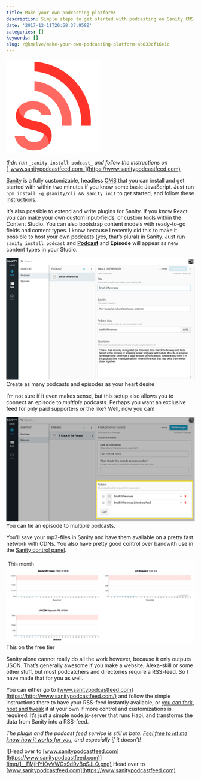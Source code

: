 ```yaml
---
title: Make your own podcasting platform!
description: Simple steps to get started with podcasting on Sanity CMS
date: '2017-12-11T20:58:37.958Z'
categories: []
keywords: []
slug: /@kmelve/make-your-own-podcasting-platform-ab833cf16e1c
---
```


![](img/1__SDHS__QNV3AxyhydNNGPFlw.png)

_tl;dr: run_ `_sanity install podcast_` _and follow the instructions on_ [_www.sanitypodcastfeed.com_](https://www.sanitypodcastfeed.com)

[Sanity](https://sanity.io) is a fully customizable, headless [CMS](https://hackernoon.com/tagged/cms) that you can install and get started with within two minutes if you know some basic JavaScript. Just run `npm install -g @sanity/cli && sanity init` to get started, and follow these [instructions](https://www.sanity.io/docs/introduction/getting-started).

It’s also possible to extend and write plugins for Sanity. If you know React you can make your own custom input-fields, or custom tools within the Content Studio. You can also bootstrap content models with ready-to-go fields and content types. I know because I recently did this to make it possible to host your own podcasts (yes, that’s plural) in Sanity. Just run `sanity install podcast` and [**Podcast**](https://hackernoon.com/tagged/podcast) and **Episode** will appear as new content types in your Studio.

![Create as many podcasts and episodes as your heart desire](img/1__YrTnWjdQN__69Eq0MsbIMVQ.png)
Create as many podcasts and episodes as your heart desire

I’m not sure if it even makes sense, but this setup also allows you to connect an episode to _multiple_ podcasts. Perhaps you want an exclusive feed for only paid supporters or the like? Well, now you can!

![You can tie an episode to multiple podcasts.](img/1__NI0H4SQ8QurZVW__ntk9Vkg.png)
You can tie an episode to multiple podcasts.

You’ll save your mp3-files in Sanity and have them available on a pretty fast network with CDNs. You also have pretty good control over bandwith use in the [Sanity control panel](https://manage.sanity.io).

![This on the free tier](img/1__T2ljvGFmHirEWWpvqjqieA.png)
This on the free tier

Sanity alone cannot really do all the work however, because it only outputs JSON. That’s generally awesome if you make a website, Alexa-skill or some other stuff, but most podcatchers and directories require a RSS-feed. So I have made that for you as well.

You can either go to [www.sanitypodcastfeed.com](https://http://www.sanitypodcastfeed.com/) and follow the simple instructions there to have your RSS-feed instantly available, or [you can fork, host and tweak](https://github.com/kmelve/sanity-podcast-server) it at your own if more control and customizations is required. It’s just a simple node.js-server that runs Hapi, and transforms the data from Sanity into a RSS-feed.

_The plugin and the podcast feed service is still in beta._ [_Feel free to let me know how it works for you_](https://github.com/kmelve/sanity-plugin-podcast/issues)_, and especially if it doesn’t!_

![Head over to [www.sanitypodcastfeed.com](https://www.sanitypodcastfeed.com)](img/1__FMjHYIOyVWGs9d9vBqSJLQ.png)
Head over to [www.sanitypodcastfeed.com](https://www.sanitypodcastfeed.com)